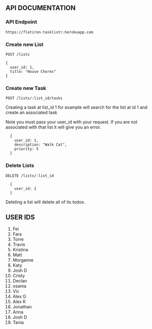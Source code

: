 
## API DOCUMENTATION

### API Endpoint

`https://flatiron-tasklistr.herokuapp.com`
###  Create new List

`POST /lists`

```
{
  user_id: 1,
  title: "House Chores"
}

```

### Create new Task

`POST /lists/:list_id/tasks`

Creating a task at list_id 1 for example will search for the list at id 1 and create an associated task

Note you must pass your user_id with your request. If you are not associated with that list it will give you an error.


```
  {
    user_id: 1,
    description: "Walk Cat",
    priority: 5
  }
```

### Delete Lists

`DELETE /lists/:list_id`

```
  {
    user_id: 1
  }
```


Deleting a list will delete all of its todos.



## USER IDS
1. Fei
2. Fara
3. Torre
4. Travis
5. Kristina
6. Matt
7. Morganne
8. Katy
9. Josh D
10. Cristy
11. Declan
12. osama
13. Vic
14. Alex G
15. Alex K
16. Jonathan
17. Anna
18. Josh D
19. Tania
